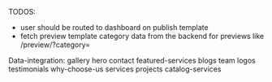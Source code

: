 TODOS:
- user should be routed to dashboard on publish template  
- fetch preview template category data from the backend for previews
like /preview/<templateName>?category=<categoryName>

Data-integration:
gallery
hero
contact
featured-services
blogs
team
logos
testimonials
why-choose-us
services
projects
catalog-services



